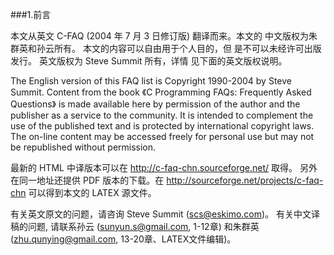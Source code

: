 ###1.前言

本文从英文 C-FAQ (2004 年 7 月 3 日修订版) 翻译而来。本文的 中文版权为朱群英和孙云所有。 本文的内容可以自由用于个人目的，但 是不可以未经许可出版发行。 英文版权为 Steve Summit 所有，详情 见下面的英文版权说明。

The English version of this FAQ list is Copyright 1990-2004 by Steve Summit. Content from the book 《C Programming FAQs: Frequently Asked Questions》 is made available here by permission of the author and the publisher as a service to the community. It is intended to complement the use of the published text and is protected by international copyright laws. The on-line content may be accessed freely for personal use but may not be republished without permission.

最新的 HTML 中译版本可以在 http://c-faq-chn.sourceforge.net/ 取得。 另外在同一地址还提供 PDF 版本的下载。在  http://sourceforge.net/projects/c-faq-chn 可以得到本文的 LATEX 源文件。

有关英文原文的问题，请咨询 Steve Summit (scs@eskimo.com)。 有关中文译稿的问题, 请联系孙云 (sunyun.s@gmail.com, 1-12章) 和朱群英 (zhu.qunying@gmail.com, 13-20章、LATEX文件编辑)。
